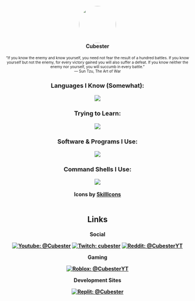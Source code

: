 <p align="center">
  <img width="100" style="border-radius: 50%" src="https://images.weserv.nl/?url=avatars.githubusercontent.com/u/78769806?v=4v=4&h=300&w=300&fit=cover&mask=circle&maxage=7d">
  <br>
  <b>Cubester</b>
  <br>
  <br>
  <span style="font-size:10px;!important">“If you know the enemy and know yourself, you need not fear the result of a hundred battles. If you know yourself but not the enemy, for every victory gained you will also suffer a defeat. If you know neither the enemy nor yourself, you will succumb in every battle.”</span> 
  <br>
  <span style="font-size:10px;!important"> ― Sun Tzu, The Art of War</span>
</p>

<div align="center">
  <h3>Languages I Know (Somewhat):</h3>
  <img src="https://skillicons.dev/icons?i=js,python,lua">
  <h3>Trying to Learn:</h3>
  <img src="https://skillicons.dev/icons?i=html,css,markdown,java,haxe">
  <h3>Software & Programs I Use:</h3>
  <img src="https://skillicons.dev/icons?i=vscode,git,blender">
  <h3>Command Shells I Use:</h3>
  <img src="https://skillicons.dev/icons?i=powershell,bash">
  <br/>
  <br/>
  <b>Icons by <a href="https://skillicons.dev">SkillIcons</a></b>
</div>
<br>

<div align="center">

<b><h2>Links</b><h4>

Social

[![Youtube: @Cubester]][youtube] [![Twitch: cubester]][twitch] [![Reddit: @CubesterYT]][reddit]

Gaming

[![Roblox: @CubesterYT]][roblox]


Development Sites

[![Replit: @Cubester]][replit]


<!--*Split in between Variables and Main*-->


[Youtube: @Cubester]: https://img.shields.io/badge/-@Cubester-ff0000?logo=youtube&logoColor=white&style=flat-square
[Twitch: cubester]: https://img.shields.io/badge/-cubester-6c2498?logo=twitch&logoColor=white&style=flat-square
[Reddit: @CubesterYT]: https://img.shields.io/badge/-@CubesterYT-ff4300?logo=reddit&logoColor=white&style=flat-square
[Replit: @Cubester]: https://img.shields.io/badge/-@Cubester-f26201?logo=replit&logoColor=white&style=flat-square
[Roblox: @CubesterYT]: https://img.shields.io/badge/-@CubesterYT-000000?logo=roblox&logoColor=white&style=flat-square


[youtube]: https://youtube.com/@Cubester
[twitch]: https://twitch.tv/cubester
[reddit]: https://www.reddit.com/user/CubesterYT
[replit]: https://replit.com/@Cubester
[roblox]: https://web.roblox.com/users/287779111/profile

<!--TODO: Revamp in Progress-->